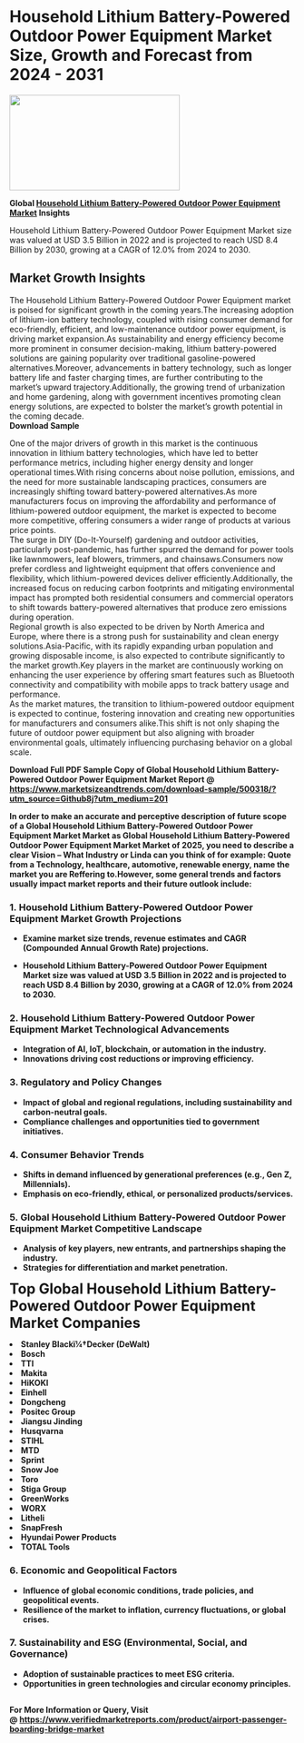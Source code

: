 <H1>Household Lithium Battery-Powered Outdoor Power Equipment Market Size, Growth and Forecast from 2024 - 2031</H1><img class="aligncenter size-medium wp-image-584254" src="https://thirdeyenews.in/wp-content/uploads/2024/09/Global-Market-Research-300x168.jpeg" alt="" width="300" height="168" /><p><strong>Global&nbsp;<a href="https://www.marketsizeandtrends.com/download-sample/500318/?utm_source=Github8j?utm_medium=201">Household Lithium Battery-Powered Outdoor Power Equipment Market</a> Insights</strong></p><p>Household Lithium Battery-Powered Outdoor Power Equipment Market size was valued at USD 3.5 Billion in 2022 and is projected to reach USD 8.4 Billion by 2030, growing at a CAGR of 12.0% from 2024 to 2030.</p><p><h2>Market Growth Insights</h2> <p>The Household Lithium Battery-Powered Outdoor Power Equipment market is poised for significant growth in the coming years.The increasing adoption of lithium-ion battery technology, coupled with rising consumer demand for eco-friendly, efficient, and low-maintenance outdoor power equipment, is driving market expansion.As sustainability and energy efficiency become more prominent in consumer decision-making, lithium battery-powered solutions are gaining popularity over traditional gasoline-powered alternatives.Moreover, advancements in battery technology, such as longer battery life and faster charging times, are further contributing to the market’s upward trajectory.Additionally, the growing trend of urbanization and home gardening, along with government incentives promoting clean energy solutions, are expected to bolster the market’s growth potential in the coming decade.<br><strong>Download Sample</strong></p> <p>One of the major drivers of growth in this market is the continuous innovation in lithium battery technologies, which have led to better performance metrics, including higher energy density and longer operational times.With rising concerns about noise pollution, emissions, and the need for more sustainable landscaping practices, consumers are increasingly shifting toward battery-powered alternatives.As more manufacturers focus on improving the affordability and performance of lithium-powered outdoor equipment, the market is expected to become more competitive, offering consumers a wider range of products at various price points.<br>The surge in DIY (Do-It-Yourself) gardening and outdoor activities, particularly post-pandemic, has further spurred the demand for power tools like lawnmowers, leaf blowers, trimmers, and chainsaws.Consumers now prefer cordless and lightweight equipment that offers convenience and flexibility, which lithium-powered devices deliver efficiently.Additionally, the increased focus on reducing carbon footprints and mitigating environmental impact has prompted both residential consumers and commercial operators to shift towards battery-powered alternatives that produce zero emissions during operation.<br>Regional growth is also expected to be driven by North America and Europe, where there is a strong push for sustainability and clean energy solutions.Asia-Pacific, with its rapidly expanding urban population and growing disposable income, is also expected to contribute significantly to the market growth.Key players in the market are continuously working on enhancing the user experience by offering smart features such as Bluetooth connectivity and compatibility with mobile apps to track battery usage and performance.<br>As the market matures, the transition to lithium-powered outdoor equipment is expected to continue, fostering innovation and creating new opportunities for manufacturers and consumers alike.This shift is not only shaping the future of outdoor power equipment but also aligning with broader environmental goals, ultimately influencing purchasing behavior on a global scale.<br><strong></p><p><span class=""><strong>Download Full PDF Sample Copy of Global Household Lithium Battery-Powered Outdoor Power Equipment Market Report</strong> @ <a href="https://www.marketsizeandtrends.com/download-sample/500318/?utm_source=Github8j?utm_medium=201" target="_blank">https://www.marketsizeandtrends.com/download-sample/500318/?utm_source=Github8j?utm_medium=201</a></span></p><p>In order to make an accurate and perceptive description of future scope of a Global&nbsp;Household Lithium Battery-Powered Outdoor Power Equipment Market Market as Global&nbsp;Household Lithium Battery-Powered Outdoor Power Equipment Market Market of 2025, you need to describe a clear Vision &ndash; What Industry or Linda can you think of for example: Quote from a Technology, healthcare, automotive, renewable energy, name the market you are Reffering to.However, some general trends and factors usually impact market reports and their future outlook include:</p><h3>1.&nbsp;<strong>Household Lithium Battery-Powered Outdoor Power Equipment Market Growth Projections</strong></h3><ul><li>Examine market size trends, revenue estimates and CAGR (Compounded Annual Growth Rate) projections.</li><li><p>Household Lithium Battery-Powered Outdoor Power Equipment Market size was valued at USD 3.5 Billion in 2022 and is projected to reach USD 8.4 Billion by 2030, growing at a CAGR of 12.0% from 2024 to 2030.</p></li></ul><h3>2.&nbsp;<strong>Household Lithium Battery-Powered Outdoor Power Equipment Market Technological Advancements</strong></h3><ul><li>Integration of AI, IoT, blockchain, or automation in the industry.</li><li>Innovations driving cost reductions or improving efficiency.</li></ul><h3>3.&nbsp;<strong>Regulatory and Policy Changes</strong></h3><ul><li>Impact of global and regional regulations, including sustainability and carbon-neutral goals.</li><li>Compliance challenges and opportunities tied to government initiatives.</li></ul><h3>4.&nbsp;<strong>Consumer Behavior Trends</strong></h3><ul><li>Shifts in demand influenced by generational preferences (e.g., Gen Z, Millennials).</li><li>Emphasis on eco-friendly, ethical, or personalized products/services.</li></ul><h3>5.&nbsp;<strong>Global Household Lithium Battery-Powered Outdoor Power Equipment Market Competitive Landscape</strong></h3><ul><li>Analysis of key players, new entrants, and partnerships shaping the industry.</li><li>Strategies for differentiation and market penetration.</li></ul><p data-pm-slice="1 1 []"><span style="color: inherit; font-family: inherit; font-size: 25px;">Top Global Household Lithium Battery-Powered Outdoor Power Equipment Market Companies</span></p><div class="" data-test-id=""><p><li>Stanley Blackï¼†Decker (DeWalt)</li><li> Bosch</li><li> TTI</li><li> Makita</li><li> HiKOKI</li><li> Einhell</li><li> Dongcheng</li><li> Positec Group</li><li> Jiangsu Jinding</li><li> Husqvarna</li><li> STIHL</li><li> MTD</li><li> Sprint</li><li> Snow Joe</li><li> Toro</li><li> Stiga Group</li><li> GreenWorks</li><li> WORX</li><li> Litheli</li><li> SnapFresh</li><li> Hyundai Power Products</li><li> TOTAL Tools</li></p></div><h3>6.&nbsp;<strong>Economic and Geopolitical Factors</strong></h3><ul><li>Influence of global economic conditions, trade policies, and geopolitical events.</li><li>Resilience of the market to inflation, currency fluctuations, or global crises.</li></ul><h3>7.&nbsp;<strong>Sustainability and ESG (Environmental, Social, and Governance)</strong></h3><ul><li>Adoption of sustainable practices to meet ESG criteria.</li><li>Opportunities in green technologies and circular economy principles.</li></ul><h2><strong style="font-size: 14px;">For More Information or Query, Visit @&nbsp;</strong><a style="background-color: #ffffff; font-size: 14px;" href="https://www.marketsizeandtrends.com/report/household-lithium-battery-powered-outdoor-power-equipment-market/" target="_blank">https://www.verifiedmarketreports.com/product/airport-passenger-boarding-bridge-market</a></h2>